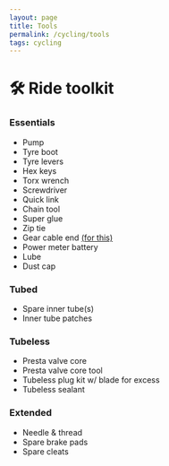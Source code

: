 ```yaml
---
layout: page
title: Tools
permalink: /cycling/tools
tags: cycling
---
```


# 🛠️ Ride toolkit

### Essentials
- Pump
- Tyre boot
- Tyre levers
- Hex keys
- Torx wrench
- Screwdriver
- Quick link
- Chain tool
- Super glue
- Zip tie
- Gear cable end [(for this)](https://electricbikeaction.com/bike-hacks-how-to-survive-with-a-broken-derailleur-cable/)
- Power meter battery
- Lube
- Dust cap

### Tubed
- Spare inner tube(s)
- Inner tube patches

### Tubeless
- Presta valve core
- Presta valve core tool
- Tubeless plug kit w/ blade for excess
- Tubeless sealant

### Extended
- Needle & thread
- Spare brake pads
- Spare cleats